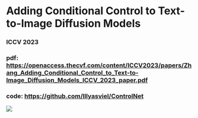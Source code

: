 # Adding Conditional Control to Text-to-Image Diffusion Models

### ICCV 2023

### pdf: https://openaccess.thecvf.com/content/ICCV2023/papers/Zhang_Adding_Conditional_Control_to_Text-to-Image_Diffusion_Models_ICCV_2023_paper.pdf

### code: https://github.com/lllyasviel/ControlNet

![](https://github.com/user-attachments/assets/83918242-1886-458c-b398-24fb3f8dfe18)
